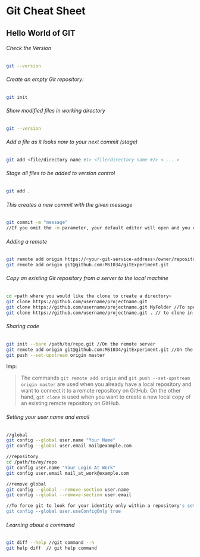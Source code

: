 # Git Cheat Sheet

## Hello World of GIT 

###### Check the Version

```bash
git --version
```

###### Create an empty Git repository:  

```bash
git init
```

###### Show modified files in working directory

```bash
git --version
```

###### Add a file as it looks now to your next commit (stage)

```bash
git add <file/directory name #1> <file/directory name #2> < ... >
```

###### Stage all files to be added to version control

```bash
git add .
```

  ###### This creates a new commit with the given message  

```bash
git commit -m "message"
//If you omit the -m parameter, your default editor will open and you can edit and save the commit message there.
```

######  Adding a remote  

```bash
git remote add origin https://<your-git-service-address>/owner/repository.git
git remote add origin git@github.com:MS1034/gitExperiment.git
```

###### Copy an existing Git repository from a server to the local machine  

```bash
cd <path where you would like the clone to create a directory>
git clone https://github.com/username/projectname.git
git clone https://github.com/username/projectname.git MyFolder //To specify a different name of the directory, e.g. MyFolder:
git clone https://github.com/username/projectname.git . // to clone in the current directory:
```

###### Sharing code  

```bash
git init --bare /path/to/repo.git //On the remote server
git remote add origin git@github.com:MS1034/gitExperiment.git //On the local machine than --set-upstream (or -u)
git push --set-upstream origin master
```

Imp:

> The commands `git remote add origin` and `git push --set-upstream origin master` are used when you already have a local repository and want to connect it to a remote repository on GitHub. On the other hand, `git clone` is used when you want to create a new local copy of an existing remote repository on GitHub.

###### Setting your user name and email  

```bash
//global
git config --global user.name "Your Name"
git config --global user.email mail@example.com

//repository
cd /path/to/my/repo
git config user.name "Your Login At Work"
git config user.email mail_at_work@example.com

//remove global
git config --global --remove-section user.name
git config --global --remove-section user.email

//To force git to look for your identity only within a repository's settings, not in the global config:
git config --global user.useConfigOnly true
```

###### Learning about a command  

```bash
git diff --help //git command --h
git help diff  // git help command 
```



